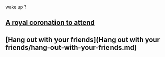 
 wake up ?  
 
## [A royal coronation to attend](A-royal-coronation-to-attend/a-royal-coronation-to-attend.md)  

## [Hang out with your friends](Hang out with your friends/hang-out-with-your-friends.md)
